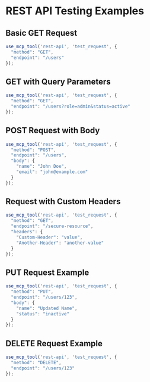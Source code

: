 # REST API Testing Examples

## Basic GET Request
```typescript
use_mcp_tool('rest-api', 'test_request', {
  "method": "GET",
  "endpoint": "/users"
});
```

## GET with Query Parameters
```typescript
use_mcp_tool('rest-api', 'test_request', {
  "method": "GET",
  "endpoint": "/users?role=admin&status=active"
});
```

## POST Request with Body
```typescript
use_mcp_tool('rest-api', 'test_request', {
  "method": "POST",
  "endpoint": "/users",
  "body": {
    "name": "John Doe",
    "email": "john@example.com"
  }
});
```

## Request with Custom Headers
```typescript
use_mcp_tool('rest-api', 'test_request', {
  "method": "GET",
  "endpoint": "/secure-resource",
  "headers": {
    "Custom-Header": "value",
    "Another-Header": "another-value"
  }
});
```

## PUT Request Example
```typescript
use_mcp_tool('rest-api', 'test_request', {
  "method": "PUT",
  "endpoint": "/users/123",
  "body": {
    "name": "Updated Name",
    "status": "inactive"
  }
});
```

## DELETE Request Example
```typescript
use_mcp_tool('rest-api', 'test_request', {
  "method": "DELETE",
  "endpoint": "/users/123"
});
